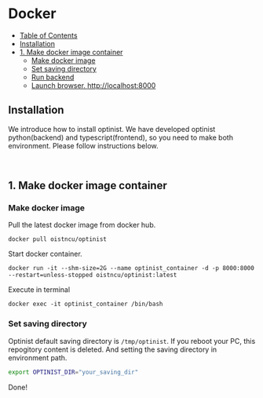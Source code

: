 Docker
=================

* [Table of Contents](#table-of-contents)
* [Installation](#installation)
* [1. Make docker image container](#1-make-docker-image-container)
   * [Make docker image](#make-docker-image)
   * [Set saving directory](#set-saving-directory)
   * [Run backend](#run-backend)
   * [Launch browser.  <a href="http://localhost:8000" rel="nofollow">http://localhost:8000</a>](#launch-browser--httplocalhost8000)

## Installation
We introduce how to install optinist.
We have developed optinist python(backend) and typescript(frontend), so you need to make both environment.
Please follow instructions below.

<br />

## 1. Make docker image container

### Make docker image
Pull the latest docker image from docker hub.
```
docker pull oistncu/optinist
```
Start docker container.
```
docker run -it --shm-size=2G --name optinist_container -d -p 8000:8000 --restart=unless-stopped oistncu/optinist:latest
```

Execute in terminal
```
docker exec -it optinist_container /bin/bash
```

### Set saving directory
Optinist default saving directory is `/tmp/optinist`. If you reboot your PC, this repogitory content is deleted. And setting the saving directory in environment path.
```bash
export OPTINIST_DIR="your_saving_dir"
```

Done!
